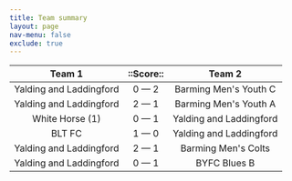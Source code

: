 ```yaml
---
title: Team summary
layout: page
nav-menu: false
exclude: true
---
```




|         Team 1          |  ::Score::  |         Team 2          |
|:-----------------------:|:-----------:|:-----------------------:|
| Yalding and Laddingford | 0 &mdash; 2 |  Barming Men's Youth C  |
| Yalding and Laddingford | 2 &mdash; 1 |  Barming Men's Youth A  |
|     White Horse (1)     | 0 &mdash; 1 | Yalding and Laddingford |
|         BLT FC          | 1 &mdash; 0 | Yalding and Laddingford |
| Yalding and Laddingford | 2 &mdash; 1 |   Barming Men's Colts   |
| Yalding and Laddingford | 0 &mdash; 1 |      BYFC Blues B       |

 <br /><br /><br />